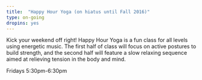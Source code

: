 ```yaml
---
title:  "Happy Hour Yoga (on hiatus until Fall 2016)"
type: on-going
dropins: yes
---
```

Kick your weekend off right! Happy Hour Yoga is a fun class for all levels using energetic music. The first half of class will focus on active postures to build strength, and the second half will feature a slow relaxing sequence aimed at relieving tension in the body and mind.

Fridays 5:30pm-6:30pm
